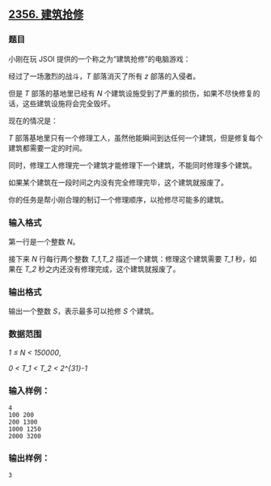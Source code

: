 ## [2356. 建筑抢修](https://www.acwing.com/problem/content/2358/)

### 题目

小刚在玩 JSOI 提供的一个称之为“建筑抢修”的电脑游戏：

经过了一场激烈的战斗，*T* 部落消灭了所有 *z* 部落的入侵者。

但是 *T* 部落的基地里已经有 *N* 个建筑设施受到了严重的损伤，如果不尽快修复的话，这些建筑设施将会完全毁坏。

现在的情况是：

*T* 部落基地里只有一个修理工人，虽然他能瞬间到达任何一个建筑，但是修复每个建筑都需要一定的时间。

同时，修理工人修理完一个建筑才能修理下一个建筑，不能同时修理多个建筑。

如果某个建筑在一段时间之内没有完全修理完毕，这个建筑就报废了。

你的任务是帮小刚合理的制订一个修理顺序，以抢修尽可能多的建筑。

### 输入格式

第一行是一个整数 *N*。

接下来 *N* 行每行两个整数 *T_1,T_2* 描述一个建筑：修理这个建筑需要 *T_1* 秒，如果在 *T_2* 秒之内还没有修理完成，这个建筑就报废了。

### 输出格式

输出一个整数 *S*，表示最多可以抢修 *S* 个建筑。

### 数据范围

*1 ≤ N < 150000*,

*0 < T_1 < T_2 < 2^{31}-1*

### 输入样例：

```
4
100 200
200 1300
1000 1250
2000 3200
```

### 输出样例：

```
3
```
